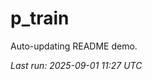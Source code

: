 # p_train

Auto-updating README demo.

<!--START_SECTION:status-->
_Last run: 2025-09-01 11:27 UTC_
<!--END_SECTION:status-->



























































































































































































































































